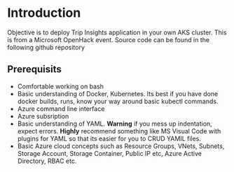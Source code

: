 # Introduction

Objective is to deploy Trip Insights application in your own AKS cluster. This is from a Microsoft OpenHack event. Source code can be found in the following github repository



## Prerequisits

* Comfortable working on bash
* Basic understanding of Docker, Kubernetes. Its best if you have done docker builds, runs, know your way around basic kubectl commands.
* Azure command line interface
* Azure subsription
* Basic understanding of YAML. **Warning** if you mess up indentation, expect errors. **Highly** recommend something like MS Visual Code with plugins for YAML so that its easier     for you to CRUD YAMIL files.
* Basic Azure cloud concepts such as Resource Groups, VNets, Subnets, Storage Account, Storage Container, Public IP etc, Azure Active Directory, RBAC etc. 
